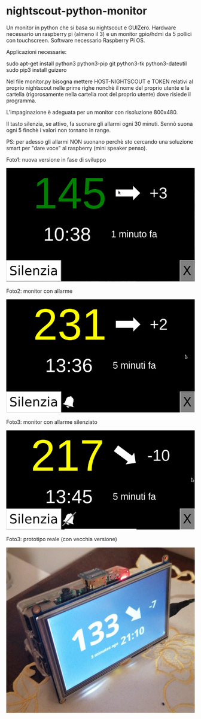 # nightscout-python-monitor
Un monitor in python che si basa su nightscout e GUIZero. 
Hardware necessario un raspberry pi (almeno il 3) e un monitor gpio/hdmi da 5 pollici con touchscreen.
Software necessario Raspberry Pi OS.

Applicazioni necessarie:

sudo apt-get install python3 python3-pip git python3-tk python3-dateutil
sudo pip3 install guizero

Nel file monitor.py bisogna mettere HOST-NIGHTSCOUT e TOKEN relativi al proprio nightscout nelle prime righe nonchè il nome del proprio utente e la cartella (rigorosamente nella cartella root del proprio utente) dove risiede il programma.

L'impaginazione è adeguata per un monitor con risoluzione 800x480.

Il tasto silenzia, se attivo, fa suonare gli allarmi ogni 30 minuti. Sennò suona ogni 5 finchè i valori non tornano in range.

PS: per adesso gli allarmi NON suonano perchè sto cercando una soluzione smart per "dare voce" al raspberry (mini speaker penso).

Foto1: nuova versione in fase di sviluppo

![Screenshot](screenshot.png)

Foto2: monitor con allarme

![Screenshot](screenshot3.png)

Foto3: monitor con allarme silenziato

![Screenshot](screenshot4.png)

Foto3: prototipo reale (con vecchia versione)

![Screenshot](screenshot2.png)

